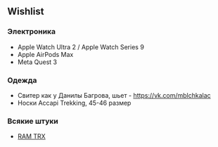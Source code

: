 ## Wishlist

### Электроника

- Apple Watch Ultra 2 / Apple Watch Series 9
- Apple AirPods Max
- Meta Quest 3

### Одежда

- Свитер как у Данилы Багрова, шьет - https://vk.com/mblchkalac
- Носки Accapi Trekking, 45-46 размер

### Всякие штуки

- [RAM TRX](https://www.ramtrucks.com/trx.html)
